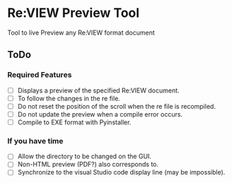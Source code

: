 # Re:VIEW Preview Tool

Tool to live Preview any Re:VIEW format document

## ToDo

### Required Features

* [ ] Displays a preview of the specified Re:VIEW document.
* [ ] To follow the changes in the re file.
* [ ] Do not reset the position of the scroll when the re file is recompiled.
* [ ] Do not update the preview when a compile error occurs.
* [ ] Compile to EXE format with Pyinstaller.

### If you have time

* [ ] Allow the directory to be changed on the GUI.
* [ ] Non-HTML preview (PDF?) also corresponds to.
* [ ] Synchronize to the visual Studio code display line (may be impossible).

